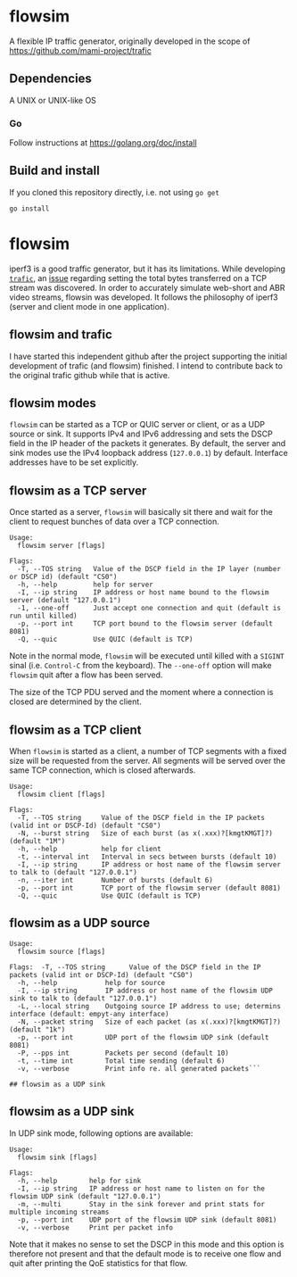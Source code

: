 # flowsim

A flexible IP traffic generator, originally developed in the scope of https://github.com/mami-project/trafic

## Dependencies

A UNIX or UNIX-like OS

### Go

Follow instructions at https://golang.org/doc/install

## Build and install

If you cloned this repository directly, i.e. not using `go get`

```
go install
```

# flowsim

iperf3 is a good traffic generator, but it has its limitations. While developing [`trafic`](https://github.com/mami-project/trafic), an [issue](https://github.com/esnet/iperf/issues/768) regarding setting the total bytes transferred on a TCP stream was discovered. In order to accurately simulate web-short and ABR video streams, flowsin was developed. It follows the philosophy of iperf3 (server and client mode in one application).

## flowsim and trafic

I have started this independent github after the project supporting the initial development of trafic (and flowsim) finished. I intend to contribute back to the original trafic github while that is active.

## flowsim modes

`flowsim` can be started as a TCP or QUIC server or client,  or as a UDP source or sink. It supports IPv4 and IPv6 addressing and sets the DSCP field in the IP header of the packets it generates. By default, the server and sink modes use the IPv4 loopback address (`127.0.0.1`) by default. Interface addresses have to be set explicitly.

## flowsim as a TCP server

Once started as a server, `flowsim` will basically sit there and wait for the client to request bunches of data over a TCP connection.

```
Usage:
  flowsim server [flags]

Flags:
  -T, --TOS string   Value of the DSCP field in the IP layer (number or DSCP id) (default "CS0")
  -h, --help         help for server
  -I, --ip string    IP address or host name bound to the flowsim server (default "127.0.0.1")
  -1, --one-off      Just accept one connection and quit (default is run until killed)
  -p, --port int     TCP port bound to the flowsim server (default 8081)
  -Q, --quic         Use QUIC (default is TCP)
```

Note in the normal mode, `flowsim` will be executed until killed with a `SIGINT` sinal (i.e. `Control-C` from the keyboard). The `--one-off` option will make `flowsim` quit after a flow has been served.

The size of the TCP PDU served and the moment where a connection is closed are determined by the client.

## flowsim as a TCP client

When `flowsim` is started as a client, a number of TCP segments with a fixed size will be requested from the server. All segments will be served over the same TCP connection, which is closed afterwards.

```
Usage:
  flowsim client [flags]

Flags:
  -T, --TOS string     Value of the DSCP field in the IP packets (valid int or DSCP-Id) (default "CS0")
  -N, --burst string   Size of each burst (as x(.xxx)?[kmgtKMGT]?) (default "1M")
  -h, --help           help for client
  -t, --interval int   Interval in secs between bursts (default 10)
  -I, --ip string      IP address or host name of the flowsim server to talk to (default "127.0.0.1")
  -n, --iter int       Number of bursts (default 6)
  -p, --port int       TCP port of the flowsim server (default 8081)
  -Q, --quic           Use QUIC (default is TCP)
```

## flowsim as a UDP source

```
Usage:
  flowsim source [flags]

Flags:  -T, --TOS string      Value of the DSCP field in the IP packets (valid int or DSCP-Id) (default "CS0")
  -h, --help            help for source
  -I, --ip string       IP address or host name of the flowsim UDP sink to talk to (default "127.0.0.1")
  -L, --local string    Outgoing source IP address to use; determins interface (default: empyt-any interface)
  -N, --packet string   Size of each packet (as x(.xxx)?[kmgtKMGT]?) (default "1k")
  -p, --port int        UDP port of the flowsim UDP sink (default 8081)
  -P, --pps int         Packets per second (default 10)
  -t, --time int        Total time sending (default 6)
  -v, --verbose         Print info re. all generated packets```

## flowsim as a UDP sink

```

## flowsim as a UDP sink

In UDP sink mode, following options are available:

```
Usage:
  flowsim sink [flags]

Flags:
  -h, --help        help for sink
  -I, --ip string   IP address or host name to listen on for the flowsim UDP sink (default "127.0.0.1")
  -m, --multi       Stay in the sink forever and print stats for multiple incoming streams
  -p, --port int    UDP port of the flowsim UDP sink (default 8081)
  -v, --verbose     Print per packet info
```

Note that it makes no sense to set the DSCP in this mode and this option is therefore not present and that the default mode is to receive one flow and quit after printing the QoE statistics for that flow.
